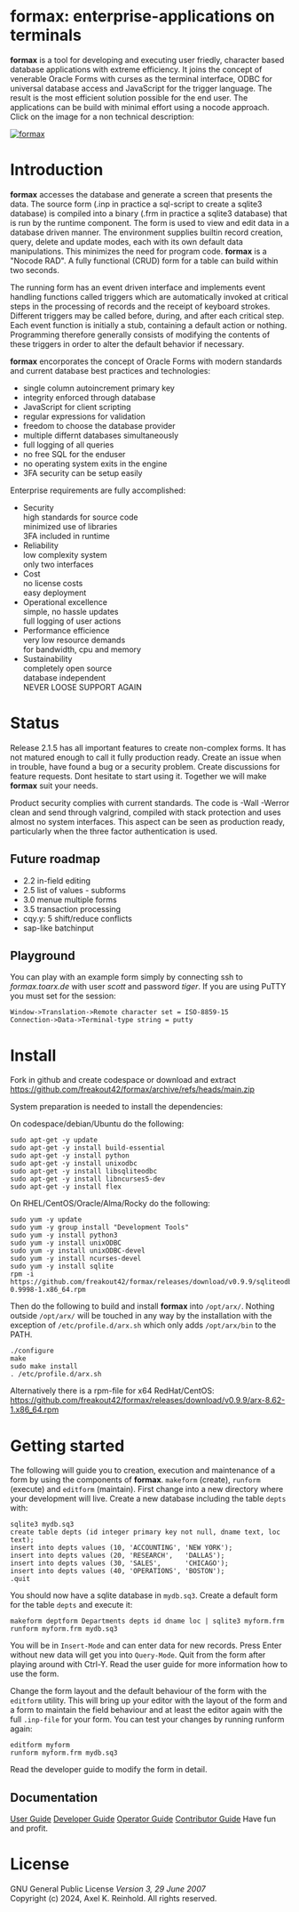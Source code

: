 formax: enterprise-applications on terminals
============================================
**formax** is a tool for developing and executing user
friedly, character based database applications with extreme
efficiency. It joins the concept of venerable Oracle Forms
with curses as the terminal interface, ODBC for universal
database access and JavaScript for the trigger language. The
result is the most efficient solution possible for the end
user. The applications can be build with minimal effort
using a nocode approach.\
Click on the image for a non technical description:

[![formax](https://formax.freakout.de/assets/logo.jpg "formax")](https://formax.freakout.de/ "formax")

Introduction
============
**formax** accesses the database and generate a screen that
presents the data. The source form (.inp in practice a
sql-script to create a sqlite3 database) is compiled into a
binary (.frm in practice a sqlite3 database) that is run by
the runtime component. The form is used to view and edit
data in a database driven manner. The environment supplies
builtin record creation, query, delete and update modes,
each with its own default data manipulations. This minimizes
the need for program code. **formax** is a "Nocode RAD". A
fully functional (CRUD) form for a table can build within
two seconds.

The running form has an event driven interface and
implements event handling functions called triggers which
are automatically invoked at critical steps in the
processing of records and the receipt of keyboard strokes.
Different triggers may be called before, during, and after
each critical step. Each event function is initially a stub,
containing a default action or nothing. Programming
therefore generally consists of modifying the contents of
these triggers in order to alter the default behavior if
necessary.

**formax** encorporates the concept of Oracle Forms with
modern standards and current database best practices and
technologies:
 - single column autoincrement primary key
 - integrity enforced through database
 - JavaScript for client scripting
 - regular expressions for validation
 - freedom to choose the database provider
 - multiple differnt databases simultaneously
 - full logging of all queries
 - no free SQL for the enduser
 - no operating system exits in the engine
 - 3FA security can be setup easily

Enterprise requirements are fully accomplished:
 - Security \
    high standards for source code \
    minimized use of libraries \
    3FA included in runtime
 - Reliability \
    low complexity system \
    only two interfaces
 - Cost \
    no license costs \
    easy deployment
 - Operational excellence \
    simple, no hassle updates \
    full logging of user actions
 - Performance efficience \
    very low resource demands \
    for bandwidth, cpu and memory
 - Sustainability \
    completely open source \
    database independent \
    NEVER LOOSE SUPPORT AGAIN

Status
======

Release 2.1.5 has all important features to create
non-complex forms. It has not matured enough to call it
fully production ready. Create an issue when in trouble,
have found a bug or a security problem. Create discussions
for feature requests. Dont hesitate to start using it.
Together we will make **formax** suit your needs.

Product security complies with current standards. The
code is -Wall -Werror clean and send through valgrind,
compiled with stack protection and uses almost no system
interfaces. This aspect can be seen as production ready,
particularly when the three factor authentication is used.

Future roadmap
--------------
 - 2.2 in-field editing
 - 2.5 list of values - subforms
 - 3.0 menue multiple forms
 - 3.5 transaction processing
 - cqy.y: 5 shift/reduce conflicts
 - sap-like batchinput

Playground
----------
You can play with an example form simply by connecting ssh
to *formax.toarx.de* with user *scott* and password *tiger*.
If you are using PuTTY you must set for the session:

    Window->Translation->Remote character set = ISO-8859-15
    Connection->Data->Terminal-type string = putty

Install
=======
Fork in github and create codespace or download and extract
https://github.com/freakout42/formax/archive/refs/heads/main.zip  

System preparation is needed to install the dependencies:

On codespace/debian/Ubuntu do the following:
~~~
sudo apt-get -y update
sudo apt-get -y install build-essential
sudo apt-get -y install python
sudo apt-get -y install unixodbc
sudo apt-get -y install libsqliteodbc
sudo apt-get -y install libncurses5-dev
sudo apt-get -y install flex
~~~

On RHEL/CentOS/Oracle/Alma/Rocky do the following:
~~~
sudo yum -y update
sudo yum -y group install "Development Tools"
sudo yum -y install python3
sudo yum -y install unixODBC
sudo yum -y install unixODBC-devel
sudo yum -y install ncurses-devel
sudo yum -y install sqlite
rpm -i https://github.com/freakout42/formax/releases/download/v0.9.9/sqliteodbc-0.9998-1.x86_64.rpm
~~~

Then do the following to build and install **formax** into
`/opt/arx/`. Nothing outside `/opt/arx/` will be touched in
any way by the installation with the exception of
`/etc/profile.d/arx.sh` which only adds `/opt/arx/bin` to
the PATH.

~~~
./configure
make
sudo make install
. /etc/profile.d/arx.sh
~~~

Alternatively there is a rpm-file for x64 RedHat/CentOS:
https://github.com/freakout42/formax/releases/download/v0.9.9/arx-8.62-1.x86_64.rpm  

Getting started
===============
The following will guide you to creation, execution and
maintenance of a form by using the components of **formax**.
`makeform` (create), `runform` (execute) and `editform`
(maintain). First change into a new directory where your
development will live. Create a new database including the
table `depts` with:

~~~
sqlite3 mydb.sq3
create table depts (id integer primary key not null, dname text, loc text);
insert into depts values (10, 'ACCOUNTING', 'NEW YORK');
insert into depts values (20, 'RESEARCH',   'DALLAS');
insert into depts values (30, 'SALES',      'CHICAGO');
insert into depts values (40, 'OPERATIONS', 'BOSTON');
.quit
~~~

You should now have a sqlite database in `mydb.sq3`. Create
a default form for the table `depts` and execute it:

~~~
makeform deptform Departments depts id dname loc | sqlite3 myform.frm
runform myform.frm mydb.sq3
~~~

You will be in `Insert-Mode` and can enter data for new
records. Press Enter without new data will get you into
`Query-Mode`. Quit from the form after playing around with
Ctrl-Y. Read the user guide for more information how to use
the form.

Change the form layout and the default behaviour of the form
with the `editform` utility. This will bring up your editor
with the layout of the form and a form to maintain the field
behaviour and at least the editor again with the full
`.inp-file` for your form. You can test your changes by
running runform again:

~~~
editform myform
runform myform.frm mydb.sq3
~~~

Read the developer guide to modify the form in detail.

Documentation
-------------

[User Guide](https://formax.freakout.de/UserGuide.html "User Guide")
[Developer Guide](https://formax.freakout.de/DeveloperGuide.html "Developer Guide")
[Operator Guide](https://formax.freakout.de/OperatorGuide.html "Operator Guide")
[Contributor Guide](https://formax.freakout.de/ContributorGuide.html "Contributor Guide")
Have fun and profit.

License
=======
GNU General Public License _Version 3, 29 June 2007_  
Copyright (c) 2024, Axel K. Reinhold. All rights reserved.
